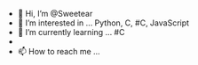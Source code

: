 - 👋 Hi, I’m @Sweetear
- 👀 I’m interested in ... Python, C, #C, JavaScript
- 🌱 I’m currently learning ... #C 
- 
- 📫 How to reach me ...

<!---
Sweetear/Sweetear is a ✨ special ✨ repository because its `README.md` (this file) appears on your GitHub profile.
You can click the Preview link to take a look at your changes.
--->
